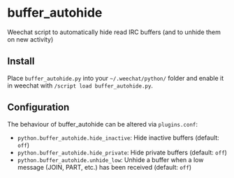 # buffer_autohide
Weechat script to automatically hide read IRC buffers (and to unhide them on new activity)

## Install
Place `buffer_autohide.py` into your `~/.weechat/python/` folder and enable it in weechat with `/script load buffer_autohide.py`.

## Configuration
The behaviour of buffer_autohide can be altered via `plugins.conf`:
* `python.buffer_autohide.hide_inactive`: Hide inactive buffers (default: `off`)
* `python.buffer_autohide.hide_private`: Hide private buffers (default: `off`)
* `python.buffer_autohide.unhide_low`: Unhide a buffer when a low message (JOIN, PART, etc.) has been received (default: `off`)

